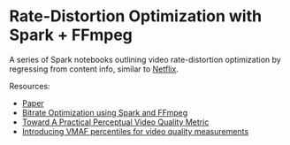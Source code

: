 # Rate-Distortion Optimization with Spark + FFmpeg

A series of Spark notebooks outlining video rate-distortion optimization by regressing from content info, similar to [Netflix](https://arxiv.org/pdf/2103.07564.pdf).

Resources:
* [Paper](https://arxiv.org/pdf/2103.07564.pdf)
* [Bitrate Optimization using Spark and FFmpeg](https://smellslike.ml/posts/bitrate-optimization-using-spark-and-ffmpeg/)
* [Toward A Practical Perceptual Video Quality Metric](https://netflixtechblog.com/toward-a-practical-perceptual-video-quality-metric-653f208b9652)
* [Introducing VMAF percentiles for video quality measurements](https://blog.twitter.com/engineering/en_us/topics/infrastructure/2020/introducing-vmaf-percentiles-for-video-quality-measurements.html)
